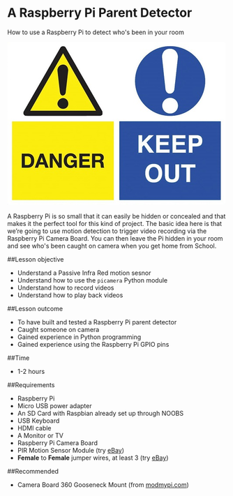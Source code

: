 A Raspberry Pi Parent Detector
===============

How to use a Raspberry Pi to detect who's been in your room

![image](./images/cover.jpg "Cover Image")

A Raspberry Pi is so small that it can easily be hidden or concealed and that makes it the perfect tool for this kind of project.  The basic idea here is that we’re going to use motion detection to trigger video recording via the Raspberry Pi Camera Board.  You can then leave the Pi hidden in your room and see who's been caught on camera when you get home from School.

##Lesson objective
* Understand a Passive Infra Red motion sesnor
* Understand how to use the `picamera` Python module
* Understand how to record videos
* Understand how to play back videos

##Lesson outcome
*	To have built and tested a Raspberry Pi parent detector
*	Caught someone on camera
*	Gained experience in Python programming
*	Gained experience using the Raspberry Pi GPIO pins

##Time
*	1-2 hours

##Requirements
*	Raspberry Pi
*	Micro USB power adapter
*	An SD Card with Raspbian already set up through NOOBS
*	USB Keyboard
*	HDMI cable
*	A Monitor or TV
*	Raspberry Pi Camera Board
*	PIR Motion Sensor Module (try [eBay](http://search.ebay.co.uk/pir+motion+sensor+module "eBay search"))
*	**Female** to **Female** jumper wires, at least 3 (try [eBay](http://search.ebay.co.uk/female+to+female+jumper+wires+solderless "eBay search"))

##Recommended
*	Camera Board 360 Gooseneck Mount (from [modmypi.com](https://www.modmypi.com/flexible-camera-mount "ModMyPi | RPi Camera Board 360 Gooseneck Mount"))
